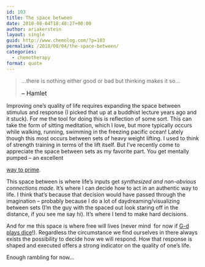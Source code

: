 ```yaml
---
id: 103
title: The space between
date: 2018-08-04T18:48:27+00:00
author: ariakerstein
layout: single
guid: http://www.chemolog.com/?p=103
permalink: /2018/08/04/the-space-between/
categories:
  - chemotherapy
format: quote
---
```

> &#8230;<span class="tooltip" data-annotation="29533">there is nothing either </span><span id="ham-2-2-261"><span class="tooltip" data-annotation="29533">good or bad but thinking makes it so&#8230;  </span></span>
> 
> <span style="color: #1a1a1a; font-size: 16px;">&#8211; Hamlet</span>

Improving one&#8217;s quality of life requires expanding the space between stimulus and response (I picked that up at a buddhist lecture years ago and it stuck). For me the tool for doing this is reflection of some sort. This can take the form of sitting meditation, which I love, but more typically occurs while walking, running, swimming in the freezing pacific ocean! <!--more-->Lately though this most occurs between sets of heavy weight lifting. I used to think of strength training in terms of the lift itself. But I&#8217;ve recently come to appreciate the space between sets as my favorite part. You get mentally pumped &#8211; an excellent 

[way to prime](https://www.tonyrobbins.com/priming-exercise/).

This space between is where life&#8217;s inputs get _synthesized and non-obvious connections made_. It&#8217;s where I can decide how to act in an authentic way to life. I think that&#8217;s because that decision would have passed through the imagination &#8211; probably because I do a lot of daydreaming/visualizing between sets (I&#8217;m the guy with the spaced out look staring off in the distance, if you see me say hi). It&#8217;s where I tend to make hard decisions.

And for me this space is where free will lives (never mind  for now if [G-d plays dice](http://www.hawking.org.uk/does-god-play-dice.html)!). Regardless the circumstance we find ourselves in there always exists the possibility to decide how we will respond. How that response is shaped and executed offers a strong indicator on the quality of one&#8217;s life.

Enough rambling for now&#8230;

&nbsp;
